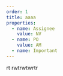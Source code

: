 ```yaml
--- 
order: 1
title: aaaa 
properties: 
  - name: Assignee 
    value: NV 
  - name: PO 
    value: AM
  - name: Important 
---
```


rt rwtrwtwrtr 